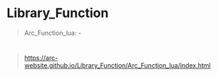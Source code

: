 # Library_Function
> Arc_Function_lua: - 
#
> https://arc-website.github.io/Library_Function/Arc_Function_lua/index.html
#
